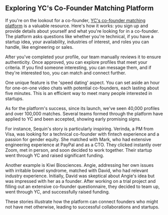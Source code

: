 ## Exploring YC's Co-Founder Matching Platform

If you're on the lookout for a co-founder, [YC's co-founder matching platform](https://www.ycombinator.com/cofounder-matching) is a valuable resource. Here's how it works: you sign up and provide details about yourself and what you're looking for in a co-founder. The platform asks questions like whether you're technical, if you have a startup idea, your availability, industries of interest, and roles you can handle, like engineering or sales.

After you've completed your profile, our team manually reviews it to ensure authenticity. Once approved, you can explore profiles that meet your criteria. If you find someone interesting, you can message them, and if they're interested too, you can match and connect further.

One unique feature is the 'speed dating' aspect. You can set aside an hour for one-on-one video chats with potential co-founders, each lasting about five minutes. This is an efficient way to meet many people interested in startups.

As for the platform's success, since its launch, we've seen 40,000 profiles and over 100,000 matches. Several teams formed through the platform have applied to YC and been accepted, showing early promising signs.

For instance, Sequin's story is particularly inspiring. Verinda, a PM from Visa, was looking for a technical co-founder with fintech experience and a passion for gender equity. She matched with Mark, who had extensive engineering experience at PayPal and as a CTO. They clicked instantly over Zoom, met in person, and soon decided to work together. Their startup went through YC and raised significant funding.

Another example is Kiwi Biosciences. Angie, addressing her own issues with irritable bowel syndrome, matched with David, who had relevant industry experience. Initially, David was skeptical about Angie's idea but was impressed with her as a founder. After working on a trial project and filling out an extensive co-founder questionnaire, they decided to team up, went through YC, and successfully raised funding.

These stories illustrate how the platform can connect founders who might not have met otherwise, leading to successful collaborations and startups.